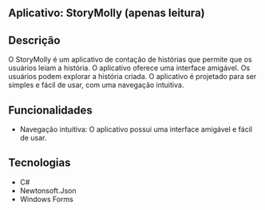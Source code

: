 ## Aplicativo: StoryMolly (apenas leitura)

## Descrição
O StoryMolly é um aplicativo de contação de histórias que permite que os usuários leiam a história. 
O aplicativo oferece uma interface amigável.
Os usuários podem explorar a história criada.
O aplicativo é projetado para ser simples e fácil de usar, com uma navegação intuitiva.

## Funcionalidades
- Navegação intuitiva: O aplicativo possui uma interface amigável e fácil de usar.

## Tecnologias
- C#
- Newtonsoft.Json
- Windows Forms 
